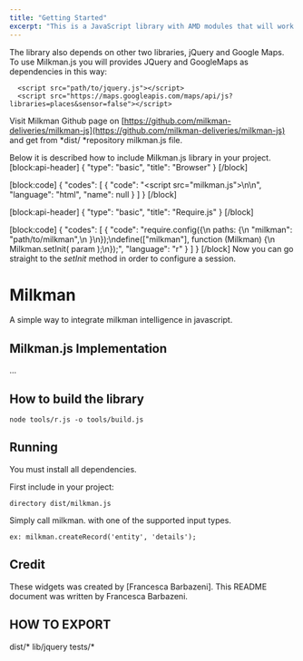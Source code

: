```yaml
---
title: "Getting Started"
excerpt: "This is a JavaScript library with AMD modules that will work either with browser globals or with an AMD loader."
---
```

The library also depends on other two libraries, jQuery and Google Maps. To use Milkman.js you will provides JQuery and GoogleMaps as dependencies in this way:

      <script src="path/to/jquery.js"></script>
      <script src="https://maps.googleapis.com/maps/api/js?libraries=places&sensor=false"></script>

Visit Milkman Github page on  [https://github.com/milkman-deliveries/milkman-js](https://github.com/milkman-deliveries/milkman-js) and get from *dist/ *repository milkman.js file.

Below it is described how to include Milkman.js library in your project.
[block:api-header]
{
  "type": "basic",
  "title": "Browser"
}
[/block]

[block:code]
{
  "codes": [
    {
      "code": "<script src=\"milkman.js\"></script>\n\n<script>\n    Milkman.setInit( param );\n</script>",
      "language": "html",
      "name": null
    }
  ]
}
[/block]

[block:api-header]
{
  "type": "basic",
  "title": "Require.js"
}
[/block]

[block:code]
{
  "codes": [
    {
      "code": "require.config({\n    paths: {\n        \"milkman\": \"path/to/milkman\",\n    }\n});\ndefine([\"milkman\"], function (Milkman) {\n    Milkman.setInit( param );\n});",
      "language": "r"
    }
  ]
}
[/block]
Now you can go straight to the *setInit* method in order to configure a session.

# Milkman

A simple way to integrate milkman intelligence in javascript.

## Milkman.js Implementation

...

## How to build the library

    node tools/r.js -o tools/build.js

## Running

You must install all dependencies.

First include in your project:

    directory dist/milkman.js
    
Simply call milkman. with one of the supported input types.

    ex: milkman.createRecord('entity', 'details');

## Credit

These widgets was created by [Francesca Barbazeni].  This README document was written by Francesca Barbazeni.

## HOW TO EXPORT

dist/*
lib/jquery
tests/*
